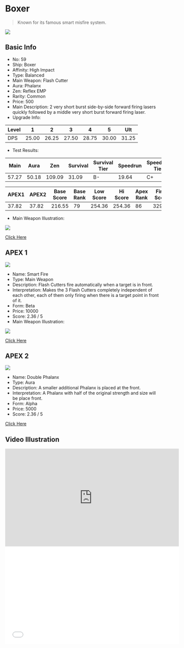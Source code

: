 # Boxer

> Known for its famous smart misfire system.

<img src="/ships/ship_59.png" style={{zoom:1}}/>

## Basic Info

- No: 59
- Ship: Boxer
- Affinity: High Impact
- Type: Balanced
- Main Weapon: Flash Cutter
- Aura: Phalanx
- Zen: Reflex EMP
- Rarity: Common
- Price: 500
- Main Description: 2 very short burst side-by-side forward firing lasers quickly followed by a middle very short burst forward firing laser.
- Upgrade Info: 

| Level | 1 | 2 | 3 | 4 | 5 | Ult |
|--|--|--|--|--|--|--|
| DPS | 25.00 | 26.25 | 27.50 | 28.75 | 30.00 | 31.25 |

- Test Results: 

| Main | Aura | Zen | Survival | Survival Tier | Speedrun | Speedrun Tier | Fun | Fun Tier |
|--|--|--|--|--|--|--|--|--|
| 57.27 | 50.18 | 109.09 | 31.09 | B- | 19.64 | C+ | 24.00 | C |

| APEX1 | APEX2 | Base Score | Base Rank | Low Score | Hi Score | Apex Rank | Final Score | FinalRank |
|--|--|--|--|--|--|--|--|--|
| 37.82 | 37.82 | 216.55 | 79 | 254.36 | 254.36 | 86 | 329.09 | 86 |

- Main Weapon Illustration:

<img src="/illustration/main_59.gif" style={{zoom:1}}/>

[Click Here](https://gamefaqs.gamespot.com/iphone/193681-phoenix-ii/faqs/76704/ship-details-part-6#boxer)

## APEX 1

<img src="/ships/ship_59_apex_1.png" style={{zoom:1}}/>

- Name: Smart Fire
- Type: Main Weapon
- Description: Flash Cutters fire automatically when a target is in front.
- Interpretation: Makes the 3 Flash Cutters completely independent of each other, each of them only firing when there is a target point in front of it.
- Form: Beta
- Price: 10000
- Score: 2.36 / 5
- Main Weapon Illustration:

<img src="/illustration/main_59_beta.gif" style={{zoom:1}}/>

[Click Here](https://gamefaqs.gamespot.com/iphone/193681-phoenix-ii/faqs/76704/ship-details-part-6#beta-main-weapon-smart-fire-c10000)

## APEX 2

<img src="/ships/ship_59_apex_2.png" style={{zoom:1}}/>

- Name: Double Phalanx
- Type: Aura
- Description: A smaller additional Phalanx is placed at the front.
- Interpretation: A Phalanx with half of the original strength and size will be place front.
- Form: Alpha
- Price: 5000
- Score: 2.36 / 5

[Click Here](https://gamefaqs.gamespot.com/iphone/193681-phoenix-ii/faqs/76704/ship-details-part-6#alpha-double-phalanx-c5000)

## Video Illustration

<iframe width="560" height="315" src="https://www.youtube.com/embed/Qram_Ja3TDM?si=3n5N8S_ZX946lun3" title="YouTube video player" frameborder="0" allow="accelerometer; autoplay; clipboard-write; encrypted-media; gyroscope; picture-in-picture; web-share" referrerpolicy="strict-origin-when-cross-origin" allowfullscreen></iframe>

<br/>

<iframe width="560" height="315" src="//player.bilibili.com/player.html?aid=817202586&bvid=BV1UG4y1b7VX&cid=879701156&p=1&autoplay=false" scrolling="no" border="0" frameborder="no" allow="accelerometer; autoplay; clipboard-write; encrypted-media; gyroscope; picture-in-picture; web-share" framespacing="0" allowfullscreen="true"> </iframe>
